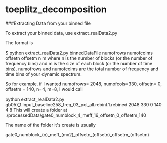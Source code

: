 # toeplitz_decomposition

###Extracting Data from your binned file

To extract your binned data, use extract_realData2.py

The format is

$ python extract_realData2.py binnedDataFile numofrows numofcolms offsetn offsetm n m
where n is the number of blocks (or the number of frequency bins) and m is the size of each block (or the number of time bins). numofrows 
and numofcolms are the total number of frequency and time bins of your dynamic spectrum.

So for example. if I wanted numofrows= 2048, numofcols=330, offsetn= 0, offsetm = 140, n=4, m=8, I would call

python extract_realData2.py gb057_1.input_baseline258_freq_03_pol_all.rebint.1.rebined 2048 330 0 140 4 8
This will create a folder at ./processedData/gate0_numblock_4_meff_16_offsetn_0_offsetm_140

The name of the folder it's create is usually

gate0\_numblock\_(n)\_meff\_(mx2)\_offsetn\_(offsetn)\_offsetm\_(offsetm)
